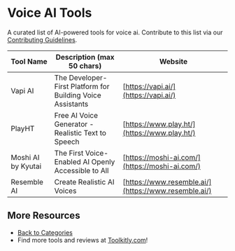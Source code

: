 # Voice AI Tools

A curated list of AI-powered tools for voice ai. Contribute to this list via our [Contributing Guidelines](../CONTRIBUTING.md).

| Tool Name | Description (max 50 chars) | Website |
|-----------|----------------------------|---------|
| Vapi AI | The Developer-First Platform for Building Voice Assistants | [https://vapi.ai/](https://vapi.ai/) |
| PlayHT | Free AI Voice Generator - Realistic Text to Speech | [https://www.play.ht/](https://www.play.ht/) |
| Moshi AI by Kyutai | The First Voice-Enabled AI Openly Accessible to All | [https://moshi-ai.com/](https://moshi-ai.com/) |
| Resemble AI | Create Realistic AI Voices | [https://www.resemble.ai/](https://www.resemble.ai/) |

## More Resources
- [Back to Categories](../README.md)
- Find more tools and reviews at [Toolkitly.com](https://toolkitly.com)!
